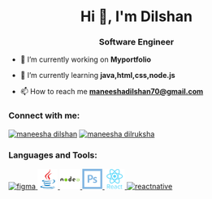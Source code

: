 <h1 align="center">Hi 👋, I'm Dilshan</h1>
<h3 align="center">Software Engineer</h3>

- 🔭 I’m currently working on **Myportfolio**

- 🌱 I’m currently learning **java,html,css,node.js**

- 📫 How to reach me **maneeshadilshan70@gmail.com**

<h3 align="left">Connect with me:</h3>
<p align="left">
<a href="https://linkedin.com/in/maneesha dilshan" target="blank"><img align="center" src="[https://raw.github](https://www.freepik.com/free-vector/desktop-smartphone-app-development_10276838.htm#query=software&position=1&from_view=search&track=sph)" alt="maneesha dilshan" height="30" width="40" /></a>
<a href="https://fb.com/maneesha dilruksha" target="blank"><img align="center" src="https://raw.githubusercontent.com/rahuldkjain/github-profile-readme-generator/master/src/images/icons/Social/facebook.svg" alt="maneesha dilruksha" height="30" width="40" /></a>
</p>

<h3 align="left">Languages and Tools:</h3>
<p align="left"> <a href="https://www.figma.com/" target="_blank" rel="noreferrer"> <img src="https://www.vectorlogo.zone/logos/figma/figma-icon.svg" alt="figma" width="40" height="40"/> </a> <a href="https://www.java.com" target="_blank" rel="noreferrer"> <img src="https://raw.githubusercontent.com/devicons/devicon/master/icons/java/java-original.svg" alt="java" width="40" height="40"/> </a> <a href="https://nodejs.org" target="_blank" rel="noreferrer"> <img src="https://raw.githubusercontent.com/devicons/devicon/master/icons/nodejs/nodejs-original-wordmark.svg" alt="nodejs" width="40" height="40"/> </a> <a href="https://www.photoshop.com/en" target="_blank" rel="noreferrer"> <img src="https://raw.githubusercontent.com/devicons/devicon/master/icons/photoshop/photoshop-line.svg" alt="photoshop" width="40" height="40"/> </a> <a href="https://reactjs.org/" target="_blank" rel="noreferrer"> <img src="https://raw.githubusercontent.com/devicons/devicon/master/icons/react/react-original-wordmark.svg" alt="react" width="40" height="40"/> </a> <a href="https://reactnative.dev/" target="_blank" rel="noreferrer"> <img src="https://reactnative.dev/img/header_logo.svg" alt="reactnative" width="40" height="40"/> </a> </p>
